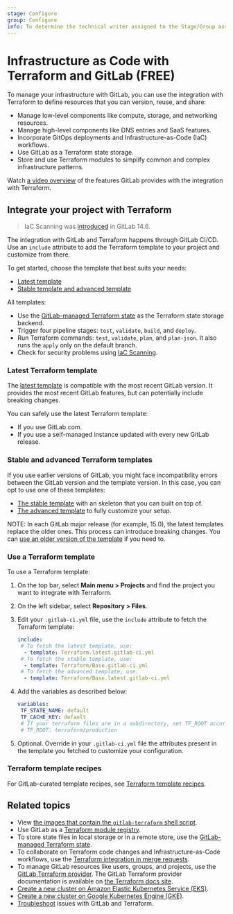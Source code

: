 ```yaml
---
stage: Configure
group: Configure
info: To determine the technical writer assigned to the Stage/Group associated with this page, see https://about.gitlab.com/handbook/product/ux/technical-writing/#assignments
---
```


# Infrastructure as Code with Terraform and GitLab **(FREE)**

To manage your infrastructure with GitLab, you can use the integration with
Terraform to define resources that you can version, reuse, and share:

- Manage low-level components like compute, storage, and networking resources.
- Manage high-level components like DNS entries and SaaS features.
- Incorporate GitOps deployments and Infrastructure-as-Code (IaC) workflows.
- Use GitLab as a Terraform state storage.
- Store and use Terraform modules to simplify common and complex infrastructure patterns.

<i class="fa fa-youtube-play youtube" aria-hidden="true"></i> Watch [a video overview](https://www.youtube.com/watch?v=iGXjUrkkzDI) of the features GitLab provides with the integration with Terraform.

## Integrate your project with Terraform

> IaC Scanning was [introduced](https://gitlab.com/groups/gitlab-org/-/epics/6655) in GitLab 14.6.

The integration with GitLab and Terraform happens through GitLab CI/CD.
Use an `include` attribute to add the Terraform template to your project and
customize from there.

To get started, choose the template that best suits your needs:

- [Latest template](#latest-terraform-template)
- [Stable template and advanced template](#stable-and-advanced-terraform-templates)

All templates:

- Use the [GitLab-managed Terraform state](terraform_state.md) as the Terraform state storage backend.
- Trigger four pipeline stages: `test`, `validate`, `build`, and `deploy`.
- Run Terraform commands: `test`, `validate`, `plan`, and `plan-json`. It also runs the `apply` only on the default branch.
- Check for security problems using [IaC Scanning](../../application_security/iac_scanning/index.md#configure-iac-scanning-manually).

### Latest Terraform template

The [latest template](https://gitlab.com/gitlab-org/gitlab/-/blob/master/lib/gitlab/ci/templates/Terraform.latest.gitlab-ci.yml)
is compatible with the most recent GitLab version. It provides the most recent
GitLab features, but can potentially include breaking changes.

You can safely use the latest Terraform template:

- If you use GitLab.com.
- If you use a self-managed instance updated with every new GitLab release.

### Stable and advanced Terraform templates

If you use earlier versions of GitLab, you might face incompatibility errors
between the GitLab version and the template version. In this case, you can opt
to use one of these templates:

- [The stable template](https://gitlab.com/gitlab-org/gitlab/-/blob/master/lib/gitlab/ci/templates/Terraform.gitlab-ci.yml) with an skeleton that you can built on top of.
- [The advanced template](https://gitlab.com/gitlab-org/gitlab/-/blob/master/lib/gitlab/ci/templates/Terraform/Base.gitlab-ci.yml) to fully customize your setup.

NOTE:
In each GitLab major release (for example, 15.0), the latest templates replace the older ones. This process can introduce breaking changes. You can [use an older version of the template](troubleshooting.md#use-an-older-version-of-the-template) if you need to.

### Use a Terraform template

To use a Terraform template:

1. On the top bar, select **Main menu > Projects** and find the project you want to integrate with Terraform.
1. On the left sidebar, select **Repository > Files**.
1. Edit your `.gitlab-ci.yml` file, use the `include` attribute to fetch the Terraform template:

   ```yaml
   include:
    # To fetch the latest template, use:
     - template: Terraform.latest.gitlab-ci.yml
    # To fetch the stable template, use:
     - template: Terraform/Base.gitlab-ci.yml
    # To fetch the advanced template, use:
     - template: Terraform/Base.latest.gitlab-ci.yml
   ```

1. Add the variables as described below:

   ```yaml
   variables:
    TF_STATE_NAME: default
    TF_CACHE_KEY: default
    # If your terraform files are in a subdirectory, set TF_ROOT accordingly. For example:
    # TF_ROOT: terraform/production
   ```

1. Optional. Override in your `.gitlab-ci.yml` file the attributes present
in the template you fetched to customize your configuration.

### Terraform template recipes

For GitLab-curated template recipes, see [Terraform template recipes](terraform_template_recipes.md).

## Related topics

- View [the images that contain the `gitlab-terraform` shell script](https://gitlab.com/gitlab-org/terraform-images).
- Use GitLab as a [Terraform module registry](../../packages/terraform_module_registry/index.md).
- To store state files in local storage or in a remote store, use the [GitLab-managed Terraform state](terraform_state.md).
- To collaborate on Terraform code changes and Infrastructure-as-Code workflows, use the
  [Terraform integration in merge requests](mr_integration.md).
- To manage GitLab resources like users, groups, and projects, use the
  [GitLab Terraform provider](https://gitlab.com/gitlab-org/terraform-provider-gitlab).
  The GitLab Terraform provider documentation is available on [the Terraform docs site](https://registry.terraform.io/providers/gitlabhq/gitlab/latest/docs).
- [Create a new cluster on Amazon Elastic Kubernetes Service (EKS)](../clusters/connect/new_eks_cluster.md).
- [Create a new cluster on Google Kubernetes Engine (GKE)](../clusters/connect/new_gke_cluster.md).
- [Troubleshoot](troubleshooting.md) issues with GitLab and Terraform.
